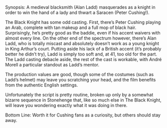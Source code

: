 Synopsis: A medieval blacksmith (Alan Ladd) masquerades as a knight in order to win the hand of a lady and thwart a Saracen (Peter Cushing!).

The Black Knight has some odd casting.  First, there’s Peter Cushing playing an Arab, complete with tan makeup and a full mop of black hair.  Surprisingly, he’s pretty good as the baddie, even if his accent waivers with almost every line.  On the other end of the spectrum however, there’s Alan Ladd, who is totally miscast and absolutely doesn’t work as a young knight in King Arthur’s court.  Putting aside his lack of a British accent (it’s probably better he didn’t try), Ladd is simply too soft and, at 41, too old for the part.  The Ladd casting debacle aside, the rest of the cast is workable, with André Morell a particular standout as Ladd’s mentor. 

The production values are good, though some of the costumes (such as Ladd’s helmet) may leave you scratching your head, and the film benefits from the authentic English settings.

Unfortunately the script is pretty routine, broken up only by a somewhat bizarre sequence in Stonehenge that, like so much else in The Black Knight, will leave you wondering exactly what it was doing in there.

Bottom Line: Worth it for Cushing fans as a curiosity, but others should stay away.
